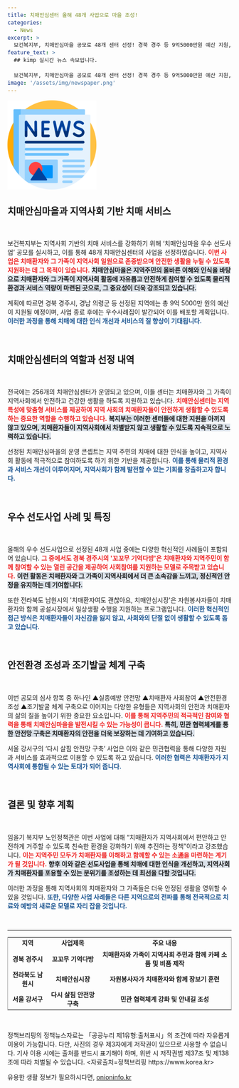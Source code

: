 ```yaml
---
title: 치매안심센터 올해 48개 사업으로 마을 조성!
categories:
  - News
excerpt: >
  보건복지부, 치매안심마을 공모로 48개 센터 선정! 경북 경주 등 9억5000만원 예산 지원, 지역사회와 치매환자의 안전한 공존을 위한 혁신적 사례가 눈길을 끌고 있다. 클릭해서 더 알아보세요!
feature_text: >
  ## kimp 실시간 뉴스 속보입니다.

  보건복지부, 치매안심마을 공모로 48개 센터 선정! 경북 경주 등 9억5000만원 예산 지원, 지역사회와 치매환자의 안전한 공존을 위한 혁신적 사례가 눈길을 끌고 있다. 클릭해서 더 알아보세요!
image: '/assets/img/newspaper.png'
---
```


<p><img src="/assets/img/newspaper.png" alt="kimplant 속보" /></p>

<h2 data-ke-size="size26">치매안심마을과 지역사회 기반 치매 서비스</h2>

<p data-ke-size="size16">&nbsp;</p>

<p>보건복지부는 지역사회 기반의 치매 서비스를 강화하기 위해 ‘치매안심마을 우수 선도사업’ 공모를 실시하고, 이를 통해 48개 치매안심센터의 사업을 선정하였습니다. <b><span style="color: #ee2323;">이번 사업은 치매환자와 그 가족이 지역사회 일원으로 존중받으며 안전한 생활을 누릴 수 있도록 지원하는 데 그 목적이 있습니다.</span></b> <b><span style="background-color: #21538527;">치매안심마을은 지역주민의 올바른 이해와 인식을 바탕으로 치매환자와 그 가족이 지역사회 활동에 자유롭고 안전하게 참여할 수 있도록 물리적 환경과 서비스 역량이 마련된 곳으로, 그 중요성이 더욱 강조되고 있습니다.</span></b></p>

<p>계획에 따르면 경북 경주시, 경남 의령군 등 선정된 지역에는 총 9억 5000만 원의 예산이 지원될 예정이며, 사업 종료 후에는 우수사례집이 발간되어 이를 배포할 계획입니다. <b><span style="color: #1a5490;">이러한 과정을 통해 치매에 대한 인식 개선과 서비스의 질 향상이 기대됩니다.</span></b></p>

<p data-ke-size="size16">&nbsp;</p>

<h2 data-ke-size="size26">치매안심센터의 역할과 선정 내역</h2>

<p data-ke-size="size16">&nbsp;</p>

<p>전국에는 256개의 치매안심센터가 운영되고 있으며, 이들 센터는 치매환자와 그 가족이 지역사회에서 안전하고 건강한 생활을 하도록 지원하고 있습니다. <b><span style="color: #ee2323;">치매안심센터는 지역 특성에 맞춤형 서비스를 제공하여 지역 사회의 치매환자들이 안전하게 생활할 수 있도록 하는 중요한 역할을 수행하고 있습니다.</span></b> <b><span style="background-color: #21538527;">복지부는 이러한 센터들에 대한 지원을 아끼지 않고 있으며, 치매환자들이 지역사회에서 차별받지 않고 생활할 수 있도록 지속적으로 노력하고 있습니다.</span></b></p>

<p>선정된 치매안심마을의 운영 콘셉트는 지역 주민의 치매에 대한 인식을 높이고, 지역사회 활동에 적극적으로 참여하도록 하기 위한 기반을 제공합니다. <b><span style="color: #1a5490;">이를 통해 물리적 환경과 서비스 개선이 이루어지며, 지역사회가 함께 발전할 수 있는 기회를 창출하고자 합니다.</span></b></p>

<p data-ke-size="size16">&nbsp;</p>

<h2 data-ke-size="size26">우수 선도사업 사례 및 특징</h2>

<p data-ke-size="size16">&nbsp;</p>

<p>올해의 우수 선도사업으로 선정된 48개 사업 중에는 다양한 혁신적인 사례들이 포함되어 있습니다. <b><span style="color: #ee2323;">그 중에서도 경북 경주시의 '꼬꼬무 기억다방'은 치매환자와 지역주민이 함께 참여할 수 있는 열린 공간을 제공하여 사회참여를 지원하는 모델로 주목받고 있습니다.</span></b> <b><span style="background-color: #21538527;">이런 활동은 치매환자와 그 가족이 지역사회에서 더 큰 소속감을 느끼고, 정신적인 안정을 유지하는 데 기여합니다.</span></b></p>

<p>또한 전라북도 남원시의 ​'치매환자여도 괜찮아요, 치매안심시장'은 자원봉사자들이 치매환자와 함께 공설시장에서 일상생활 수행을 지원하는 프로그램입니다. <b><span style="color: #1a5490;">이러한 혁신적인 접근 방식은 치매환자들이 자신감을 잃지 않고, 사회와의 단절 없이 생활할 수 있도록 돕고 있습니다.</span></b></p>

<p data-ke-size="size16">&nbsp;</p>

<h2 data-ke-size="size26">안전환경 조성과 조기발굴 체계 구축</h2>

<p data-ke-size="size16">&nbsp;</p>

<p>이번 공모의 심사 항목 중 하나인 ▲실종예방 안전망 ▲치매환자 사회참여 ▲안전환경 조성 ▲조기발굴 체계 구축으로 이어지는 다양한 유형들은 지역사회의 안전과 치매환자의 삶의 질을 높이기 위한 중요한 요소입니다. <b><span style="color: #ee2323;">이를 통해 지역주민의 적극적인 참여와 협력을 통해 치매안심마을을 발전시킬 수 있는 가능성이 큽니다.</span></b> <b><span style="background-color: #21538527;">특히, 민관 협력체계를 통한 안전망 구축은 치매환자의 안전을 더욱 보장하는 데 기여하고 있습니다.</span></b></p>

<p>서울 강서구의 ‘다시 살핌 안전망 구축’ 사업은 이와 같은 민관협력을 통해 다양한 자원과 서비스를 효과적으로 이용할 수 있도록 하고 있습니다. <b><span style="color: #1a5490;">이러한 협력은 치매환자가 지역사회에 통합될 수 있는 토대가 되어 줍니다.</span></b></p>

<p data-ke-size="size16">&nbsp;</p>

<h2 data-ke-size="size26">결론 및 향후 계획</h2>

<p data-ke-size="size16">&nbsp;</p>

<p>임을기 복지부 노인정책관은 이번 사업에 대해 “치매환자가 지역사회에서 편안하고 안전하게 거주할 수 있도록 친숙한 환경을 강화하기 위해 추진하는 정책”이라고 강조했습니다. <b><span style="color: #ee2323;">이는 지역주민 모두가 치매환자를 이해하고 함께할 수 있는 소通을 마련하는 계기가 될 것입니다.</span></b> <b><span style="background-color: #21538527;">향후 이와 같은 선도사업을 통해 치매에 대한 인식을 개선하고, 지역사회가 치매환자를 포용할 수 있는 분위기를 조성하는 데 최선을 다할 것입니다.</span></b></p>

<p>이러한 과정을 통해 지역사회의 치매환자와 그 가족들은 더욱 안정된 생활을 영위할 수 있을 것입니다. <b><span style="color: #1a5490;">또한, 다양한 사업 사례들은 다른 지역으로의 전파를 통해 전국적으로 치료와 예방의 새로운 모델로 자리 잡을 것입니다.</span></b></p>

<p data-ke-size="size16">&nbsp;</p>

<hr>

<table style="border-collapse:collapse; border:1px solid #999999; width:100%;">
 <tr>
  <td style="text-align: center; height: 17px;"><b>지역</b></td>
  <td style="text-align: center; height: 17px;"><b>사업제목</b></td>
  <td style="text-align: center; height: 17px;"><b>주요 내용</b></td>
 </tr>
 <tr>
  <td style="text-align: center; height: 17px;"><b>경북 경주시</b></td>
  <td style="text-align: center; height: 17px;"><b>꼬꼬무 기억다방</b></td>
  <td style="text-align: center; height: 17px;"><b>치매환자와 가족이 지역사회 주민과 함께 카페 소품 및 비품 제작</b></td>
 </tr>
 <tr>
   <td style="text-align: center; height: 17px;"><b>전라북도 남원시</b></td>
   <td style="text-align: center; height: 17px;"><b>치매안심시장</b></td>
   <td style="text-align: center; height: 17px;"><b>자원봉사자가 치매환자와 함께 장보기 훈련</b></td>
 </tr>
 <tr>
   <td style="text-align: center; height: 17px;"><b>서울 강서구</b></td>
   <td style="text-align: center; height: 17px;"><b>다시 살핌 안전망 구축</b></td>
   <td style="text-align: center; height: 17px;"><b>민관 협력체계 강화 및 안내길 조성</b></td>
 </tr>
</table>

<p data-ke-size="size16">&nbsp;</p>

<p>정책브리핑의 정책뉴스자료는 「공공누리 제1유형:출처표시」의 조건에 따라 자유롭게 이용이 가능합니다. 다만, 사진의 경우 제3자에게 저작권이 있으므로 사용할 수 없습니다. 기사 이용 시에는 출처를 반드시 표기해야 하며, 위반 시 저작권법 제37조 및 제138조에 따라 처벌될 수 있습니다. &lt;자료출처=정책브리핑 https://www.korea.kr></p>
유용한 생활 정보가 필요하시다면, <a href="https://onioninfo.kr" rel="dofollow">onioninfo.kr</a>


